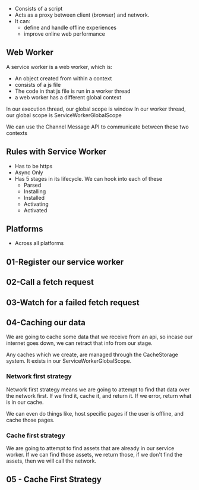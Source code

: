 * Consists of a script
* Acts as a proxy between client (browser) and network.
* It can:
  * define and handle offline experiences
  * improve online web performance

## Web Worker

A service worker is a web worker, which is:

* An object created from within a context
* consists of a js file
* The code in that js file is run in a worker thread
* a web worker has a different global context

In our execution thread, our global scope is window
In our worker thread, our global scope is ServiceWorkerGlobalScope

We can use the Channel Message API to communicate between these two contexts

## Rules with Service Worker

* Has to be https
* Async Only
* Has 5 stages in its lifecycle. We can hook into each of these
  * Parsed
  * Installing
  * Installed
  * Activating
  * Activated

## Platforms

* Across all platforms

## 01-Register our service worker

## 02-Call a fetch request

## 03-Watch for a failed fetch request

## 04-Caching our data

We are going to cache some data that we receive from an api, so incase our internet goes down, we can retract that info from our stage.

Any caches which we create, are managed through the CacheStorage system. It exists in our ServiceWorkerGlobalScope.

### Network first strategy

Network first strategy means we are going to attempt to find that data over the network first. If we find it, cache it, and return it. If we error, return what is in our cache.

We can even do things like, host specific pages if the user is offline, and cache those pages.

### Cache first strategy

We are going to attempt to find assets that are already in our service worker. If we can find those assets, we return those, if we don't find the assets, then we will call the network.

## 05 - Cache First Strategy
